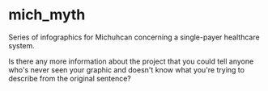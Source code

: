 # mich_myth
Series of infographics for Michuhcan concerning a single-payer healthcare system.

Is there any more information about the project that you could tell anyone who's never seen your graphic and doesn't know what you're trying to describe from the original sentence?

